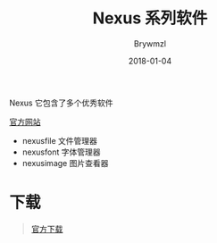 ﻿---
layout:     post
title:      Nexus 系列软件
date:       2018-01-04
author:     Brywmzl
tags: [图片查看器,字体]
categories: [系统工具]
---
Nexus 它包含了多个优秀软件

<!--more-->

[官方网站](http://www.xiles.net/)  
* nexusfile 文件管理器  
* nexusfont 字体管理器  
* nexusimage 图片查看器  

# 下载
> [官方下载](http://www.xiles.net/)  